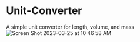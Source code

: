# Unit-Converter
A simple unit converter for length, volume, and mass
![Screen Shot 2023-03-25 at 10 46 58 AM](https://user-images.githubusercontent.com/24996005/227727642-00761efe-02df-4073-adfb-09c916d1ff80.png)
